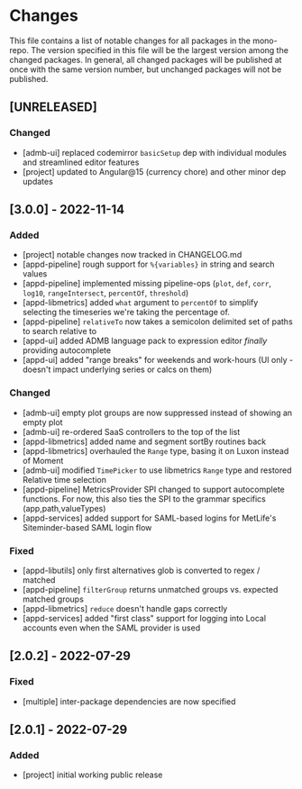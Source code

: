 # Changes
This file contains a list of notable changes for all packages in the 
mono-repo.  The version specified in this file will be the largest
version among the changed packages.  In general, all changed packages
will be published at once with the same version number, but unchanged 
packages will not be published.

## [UNRELEASED]
### Changed
- [admb-ui] replaced codemirror `basicSetup` dep with individual modules and streamlined editor features
- [project] updated to Angular@15 (currency chore) and other minor dep updates

## [3.0.0] - 2022-11-14
### Added
- [project] notable changes now tracked in CHANGELOG.md
- [appd-pipeline] rough support for `%{variables}` in string and search values
- [appd-pipeline] implemented missing pipeline-ops (`plot`, `def`, `corr`, `log10`, `rangeIntersect`, `percentOf`, `threshold`)
- [appd-libmetrics] added `what` argument to `percentOf` to simplify selecting the timeseries we're taking the percentage of.
- [appd-pipeline] `relativeTo` now takes a semicolon delimited set of paths to search relative to
- [appd-ui] added ADMB language pack to expression editor *finally* providing autocomplete
- [appd-ui] added "range breaks" for weekends and work-hours (UI only - doesn't impact underlying series or calcs on them)

### Changed
- [admb-ui] empty plot groups are now suppressed instead of showing an empty plot
- [admb-ui] re-ordered SaaS controllers to the top of the list
- [appd-libmetrics] added name and segment sortBy routines back
- [appd-libmetrics] overhauled the `Range` type, basing it on Luxon instead of Moment
- [admb-ui] modified `TimePicker` to use libmetrics `Range` type and restored Relative time selection
- [appd-pipeline] MetricsProvider SPI changed to support autocomplete functions.  For now, this also ties the
  SPI to the grammar specifics (app,path,valueTypes)
- [appd-services] added support for SAML-based logins for MetLife's Siteminder-based SAML login flow

### Fixed
- [appd-libutils] only first alternatives glob is converted to regex / matched
- [appd-pipeline] `filterGroup` returns unmatched groups vs. expected matched groups
- [appd-libmetrics] `reduce` doesn't handle gaps correctly
- [appd-services] added "first class" support for logging into Local accounts even when the SAML provider is used

## [2.0.2] - 2022-07-29
### Fixed
- [multiple] inter-package dependencies are now specified

## [2.0.1] - 2022-07-29
### Added
- [project] initial working public release
